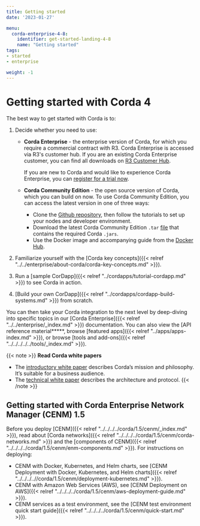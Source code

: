 ```yaml
---
title: Getting started
date: '2023-01-27'

menu:
  corda-enterprise-4-8:
    identifier: get-started-landing-4-8
    name: "Getting started"
tags:
- started
- enterprise

weight: -1
---
```


# Getting started with Corda 4

The best way to get started with Corda is to:
1. Decide whether you need to use:
   * **Corda Enterprise** - the enterprise version of Corda, for which you require a commercial contract with R3. Corda Enterprise is accessed via R3's customer hub. If you are an existing Corda Enterprise customer, you can find all downloads on [R3 Customer Hub](https://customerhub.r3.com/s/).

     If you are new to Corda and would like to experience Corda Enterprise, you can [register for a trial now](https://www.corda.net/get-corda/).
   * **Corda Community Edition** - the open source version of Corda, which you can build on now. To use Corda Community Edition, you can access the latest version in one of three ways:
     * Clone the [Github repository](https://github.com/corda/corda), then follow the tutorials to set up your nodes and developer environment.
     * Download the latest Corda Community Edition `.tar` [file](https://download.corda.net/corda-community-edition/4.10/community-4.10.tar) that contains the required Corda `.jars`. 
     * Use the Docker image and accompanying guide from the [Docker Hub](https://hub.docker.com/repository/docker/corda/community).

2. Familiarize yourself with the [Corda key concepts]({{< relref "../../enterprise/about-corda/corda-key-concepts.md" >}}). 
3. Run a [sample CorDapp]({{< relref "../cordapps/tutorial-cordapp.md" >}}) to see Corda in action. 
4. [Build your own CorDapp]({{< relref "../cordapps/cordapp-build-systems.md" >}}) from scratch.

You can then take your Corda integration to the next level by deep-diving into specific topics in our [Corda Enterprise]({{< relref "../../enterprise/_index.md" >}}) documentation. You can also view the [API reference material*****, browse [featured apps]({{< relref "../apps/apps-index.md" >}}), or browse [tools and add-ons]({{< relref "../../../../../tools/_index.md" >}}).

{{< note >}}
<b>Read Corda white papers</b>
* The [introductory white paper](https://www.r3.com/white-papers/the-corda-platform-an-introduction-whitepaper/) describes Corda’s mission and philosophy. It’s suitable for a business audience.
* The [technical white paper](https://www.r3.com/white-papers/corda-technical-whitepaper/) describes the architecture and protocol.
{{< /note >}}

## Getting started with Corda Enterprise Network Manager (CENM) 1.5

Before you deploy [CENM]({{< relref "../../../../corda/1.5/cenm/_index.md" >}}), read about [Corda networks]({{< relref "../../../../corda/1.5/cenm/corda-networks.md" >}}) and the [components of CENM]({{< relref "../../../../corda/1.5/cenm/enm-components.md" >}}). For instructions on deploying:
* CENM with Docker, Kubernetes, and Helm charts, see [CENM Deployment with Docker, Kubernetes, and Helm charts]({{< relref "../../../..//corda/1.5/cenm/deployment-kubernetes.md" >}}).
* CENM with Amazon Web Services (AWS), see [CENM Deployment on AWS]({{< relref "../../../../corda/1.5/cenm/aws-deployment-guide.md" >}}).
* CENM services as a test environment, see the [CENM test environment quick start guide]({{< relref "../../../../corda/1.5/cenm/quick-start.md" >}}).
